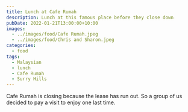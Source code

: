 ```yaml
---
title: Lunch at Cafe Rumah
description: Lunch at this famous place before they close down
pubDate: 2022-01-21T13:00:00+10:00
images:
  - ../images/food/Cafe Rumah.jpeg
  - ../images/food/Chris and Sharon.jpeg
categories:
  - food
tags:
  - Malaysian
  - lunch
  - Cafe Rumah
  - Surry Hills
---
```


Cafe Rumah is closing because the lease has run out. So a group of us decided to pay a visit to enjoy one last time.
